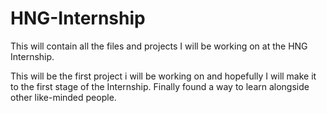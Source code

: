 # HNG-Internship
This will contain all the files and projects I will be working on at the HNG Internship. 

This will be the first project i will be working on and hopefully I will make it to the first stage of the Internship. 
Finally found a way to learn alongside other like-minded people. 
